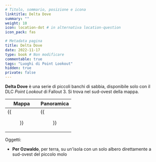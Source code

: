 ```yaml
---
# Titolo, sommario, posizione e icona
linktitle: Delta Dove
summary: ""
weight: 10
icon: location-dot # in alternativa location-question
icon_pack: fas

# Metadata pagina
title: Delta Dove
date: 2022-11-17
type: book # Non modificare
commentable: true
tags: "Luoghi di Point Lookout"
hidden: true
private: false 
---
```


<div class="fo3">

**Delta Dove** è una serie di piccoli banchi di sabbia, disponibile solo con il DLC *Point Lookout* di Fallout 3. Si trova nel sud-ovest della mappa.

| Mappa                     | Panoramica                        |
| ------------------------- | --------------------------------- |
| {{<figure src="fo3/Disaster_RO_loc.webp">}}| {{<figure src="fo3/Disaster_Relief_Outpost.webp">}}|



Oggetti:
- **Per Ozwaldo**, per terra, su un'isola con un solo albero direttamente a sud-ovest del piccolo molo

</div>